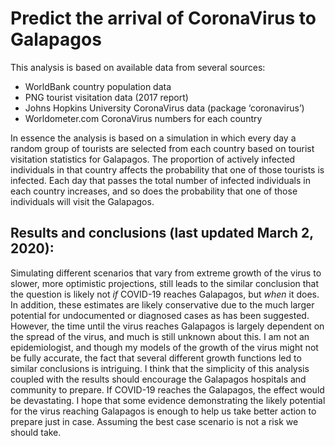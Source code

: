 # Predict the arrival of CoronaVirus to Galapagos

This analysis is based on available data from several sources:
- WorldBank country population data
- PNG tourist visitation data (2017 report)
- Johns Hopkins University CoronaVirus data (package ‘coronavirus’)
- Worldometer.com CoronaVirus numbers for each country

In essence the analysis is based on a simulation in which every day a random group of tourists are selected from each country based on tourist visitation statistics for Galapagos. The proportion of actively infected individuals in that country affects the probability that one of those tourists is infected. Each day that passes the total number of infected individuals in each country increases, and so does the probability that one of those individuals will visit the Galapagos.

## Results and conclusions (last updated March 2, 2020):

Simulating different scenarios that vary from extreme growth of the virus to slower, more optimistic projections, still leads to the similar conclusion that the question is likely not _if_ COVID-19 reaches Galapagos, but _when_ it does. In addition, these estimates are likely conservative due to the much larger potential for undocumented or diagnosed cases as has been suggested. However, the time until the virus reaches Galapagos is largely dependent on the spread of the virus, and much is still unknown about this. I am not an epidemiologist, and though my models of the growth of the virus might not be fully accurate, the fact that several different growth functions led to similar conclusions is intriguing. I think that the simplicity of this analysis coupled with the results should encourage the Galapagos hospitals and community to prepare. If COVID-19 reaches the Galapagos, the effect would be devastating. I hope that some evidence demonstrating the likely potential for the virus reaching Galapagos is enough to help us take better action to prepare just in case. Assuming the best case scenario is not a risk we should take.

